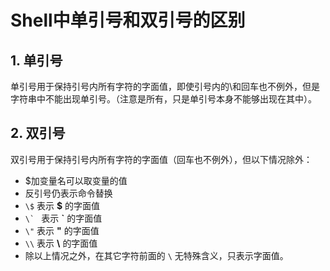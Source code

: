 # Shell中单引号和双引号的区别

## 1. 单引号

单引号用于保持引号内所有字符的字面值，即使引号内的\和回车也不例外，但是字符串中不能出现单引号。（注意是所有，只是单引号本身不能够出现在其中）。

## 2. 双引号

双引号用于保持引号内所有字符的字面值（回车也不例外），但以下情况除外：

- $加变量名可以取变量的值
- 反引号仍表示命令替换
- ```\$``` 表示 **$** 的字面值
- ```\` ``` 表示 **`** 的字面值
- ```\"``` 表示 **"** 的字面值
- ```\\``` 表示 **\\** 的字面值
- 除以上情况之外，在其它字符前面的 ```\``` 无特殊含义，只表示字面值。

